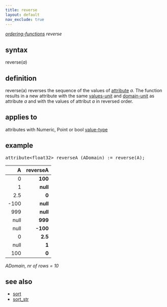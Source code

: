 ```yaml
---
title: reverse
layout: default
nav_exclude: true
---
```

*[ordering-functions](ordering-functions) reverse*

## syntax

reverse(*a*)

## definition

reverse(a) reverses the sequence of the values of [attribute](attribute) *a*. The function results in a new attribute with the same [values-unit](values-unit) and [domain-unit](domain-unit) as attribute *a* and with the values of attribut *a* in reversed order.

## applies to

attributes with Numeric, Point or bool [value-type](value-type)

## example

<pre>
attribute&lt;float32&gt; reverseA (ADomain) := reverse(A);
</pre>

| A    |**reverseA**|
|-----:|-----------:|
| 0    | **100**    |
| 1    | **null**   |
| 2.5  | **0**      |
| -100 | **null**   |
| 999  | **null**   |
| null | **999**    |
| null | **-100**   |
| 0    | **2.5**    |
| null | **1**      |
| 100  | **0**      |

*ADomain, nr of rows = 10*

## see also

- [sort](sort)
- [sort_str](sort_str)